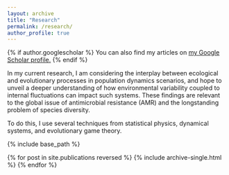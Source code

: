 ```yaml
---
layout: archive
title: "Research"
permalink: /research/
author_profile: true
---
```

{% if author.googlescholar %}
  You can also find my articles on <u><a href="{{author.googlescholar}}">my Google Scholar profile</a>.</u>
{% endif %}

In my current research, I am considering the interplay between ecological and evolutionary processes in population dynamics scenarios, and hope to unveil a deeper understanding of how environmental variability coupled to internal fluctuations can impact such systems. These findings are relevant to the global issue of antimicrobial resistance (AMR) and the longstanding problem of species diversity.

To do this, I use several techniques from statistical physics, dynamical systems, and evolutionary game theory.

{% include base_path %}

{% for post in site.publications reversed %}
  {% include archive-single.html %}
{% endfor %}
